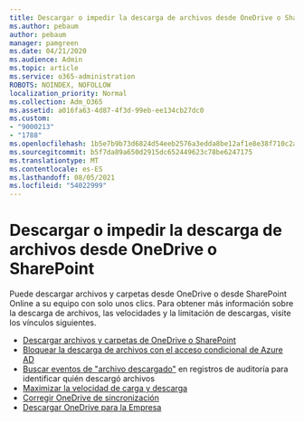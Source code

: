 ```yaml
---
title: Descargar o impedir la descarga de archivos desde OneDrive o SharePoint
ms.author: pebaum
author: pebaum
manager: pamgreen
ms.date: 04/21/2020
ms.audience: Admin
ms.topic: article
ms.service: o365-administration
ROBOTS: NOINDEX, NOFOLLOW
localization_priority: Normal
ms.collection: Adm_O365
ms.assetid: a016fa63-4d87-4f3d-99eb-ee134cb27dc0
ms.custom:
- "9000213"
- "1788"
ms.openlocfilehash: 1b5e7b9b73d6824d54eeb2576a3edda8be12af1e8e38f710c2ab4077482dff9b
ms.sourcegitcommit: b5f7da89a650d2915dc652449623c78be6247175
ms.translationtype: MT
ms.contentlocale: es-ES
ms.lasthandoff: 08/05/2021
ms.locfileid: "54022999"
---
```

# <a name="download-or-prevent-download-of-files-from-onedrive-or-sharepoint"></a>Descargar o impedir la descarga de archivos desde OneDrive o SharePoint

Puede descargar archivos y carpetas desde OneDrive o desde SharePoint Online a su equipo con solo unos clics. Para obtener más información sobre la descarga de archivos, las velocidades y la limitación de descargas, visite los vínculos siguientes.

- [Descargar archivos y carpetas de OneDrive o SharePoint](https://support.office.com/article/Download-files-and-folders-from-OneDrive-or-SharePoint-5c7397b7-19c7-4893-84fe-d02e8fa5df05)
- [Bloquear la descarga de archivos con el acceso condicional de Azure AD](https://docs.microsoft.com/cloud-app-security/use-case-proxy-block-session-aad#create-a-block-download-policy-for-unmanaged-devices)
- [Buscar eventos de "archivo descargado"](https://docs.microsoft.com/microsoft-365/compliance/search-the-audit-log-in-security-and-compliance?view=o365-worldwide#file-and-page-activities) en registros de auditoría para identificar quién descargó archivos
- [Maximizar la velocidad de carga y descarga](https://support.office.com/article/Maximize-upload-and-download-speed-8eeadfb8-501f-406d-997b-98ab6ff67f43)
- [Corregir OneDrive de sincronización](https://support.office.com/article/Fix-OneDrive-sync-problems-83ab0d8a-8400-45b0-8dcf-dc8aa8a6bcf8)
- [Descargar OneDrive para la Empresa](https://onedrive.live.com/about/download/)
